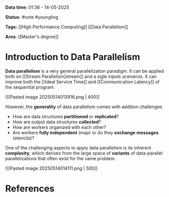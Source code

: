 **Data time:** 01:36 - 14-05-2025

**Status**: #note #youngling 

**Tags:** [[High Performance Computing]] [[Data Parallelism]]

**Area**: [[Master's degree]]
# Introduction to Data Parallelism

**Data parallelism** is a very general parallelization paradigm. It can be applied both on [[Stream Parallelism|stream]] and a sigle inputs scenarios. It can improve both the [[Ideal Service Time]] and [[Communication Latency]] of the sequential program.

![[Pasted image 20250514013916.png | 400]]

However, the **generality** of data parallelism comes with addition challenges
- How are data structures **partitioned** or **replicated**?
- How are output data structures **collected**?
- How are workers organized with each other?
- Are workers **fully independent** (map) or do they **exchange messages** (stencils)?

One of the challenging aspects to apply data parallelism is its inherent **complexity**, which derives from the large space of **variants** of data-parallel parallelizations that often exist for the same problem.

![[Pasted image 20250514014111.png | 500]]


# References